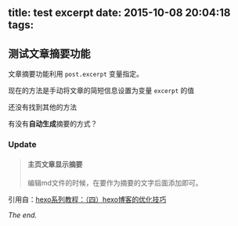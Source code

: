 title: test excerpt
date: 2015-10-08 20:04:18
tags:
---

## 测试文章摘要功能 

文章摘要功能利用 `post.excerpt` 变量指定。

现在的方法是手动将文章的简短信息设置为变量 `excerpt` 的值
<!-- more -->
还没有找到其他的方法

有没有**自动生成**摘要的方式？

### Update 

> #### 主页文章显示摘要
>
> 编辑md文件的时候，在要作为摘要的文字后面添加<!--more-->即可。

引用自：[hexo系列教程：（四）hexo博客的优化技巧](http://zipperary.com/2013/05/30/hexo-guide-4/)

*The end.*
